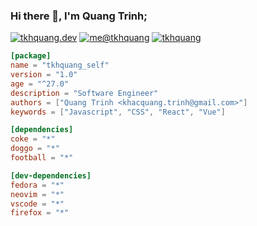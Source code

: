 ### Hi there 👋, I'm Quang Trinh;

[![tkhquang.dev](https://img.shields.io/static/v1?label=tkhquang.dev&message=%20&color=cyan&logo=&style=flat-square&logoColor=white)](https://tkhquang.dev)
[![me@tkhquang](https://img.shields.io/static/v1?label=me@tkhquang&message=%20&color=red&logo=gmail&style=flat-square&logoColor=white)](mailto:khacquang.trinh@gmail.com)
[![tkhquang](https://komarev.com/ghpvc/?username=tkhquang)](https://github.com/tkhquang)


```Cargo.toml
[package]
name = "tkhquang_self"
version = "1.0"
age = "^27.0"
description = "Software Engineer"
authors = ["Quang Trinh <khacquang.trinh@gmail.com>"]
keywords = ["Javascript", "CSS", "React", "Vue"]

[dependencies]
coke = "*"
doggo = "*"
football = "*"

[dev-dependencies]
fedora = "*"
neovim = "*"
vscode = "*"
firefox = "*"
```
